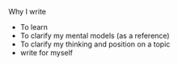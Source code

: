 Why I write

- To learn
- To clarify my mental models (as a reference)
- To clarify my thinking and position on a topic
- write for myself 